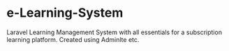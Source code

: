 # e-Learning-System
Laravel Learning Management System with all essentials for a subscription learning platform. Created using Adminlte etc.
